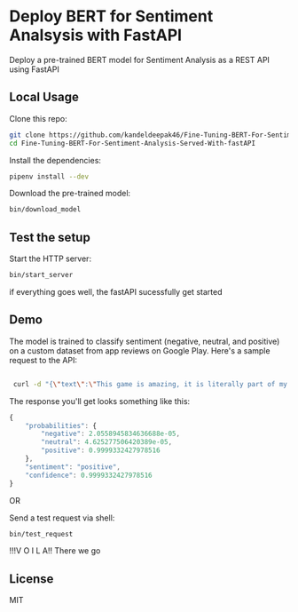# Deploy BERT for Sentiment Analsysis with FastAPI

Deploy a pre-trained BERT model for Sentiment Analysis as a REST API using FastAPI



## Local Usage

Clone this repo:

```sh
git clone https://github.com/kandeldeepak46/Fine-Tuning-BERT-For-Sentiment-Analysis-Served-With-fastAPI.git
cd Fine-Tuning-BERT-For-Sentiment-Analysis-Served-With-fastAPI
```

Install the dependencies:

```sh
pipenv install --dev
```

Download the pre-trained model:

```sh
bin/download_model
```

## Test the setup

Start the HTTP server:

```sh
bin/start_server
```
if everything goes well, the fastAPI sucessfully get started

## Demo

The model is trained to classify sentiment (negative, neutral, and positive) on a custom dataset from app reviews on Google Play. Here's a sample request to the API:

```bash

 curl -d "{\"text\":\"This game is amazing, it is literally part of my childhood. It works well with hand eye coordination, and might even help with reflexes (not positive, just a guess)This game can keep you interested for hours,and has a lot of small things to work for! I really like the way the game has been moving as of update.\"}" -X POST http://localhost:8000/predict
```

The response you'll get looks something like this:

```js
{
    "probabilities": {
        "negative": 2.0558945834636688e-05,
        "neutral": 4.625277506420389e-05,
        "positive": 0.9999332427978516
    },
    "sentiment": "positive",
    "confidence": 0.9999332427978516
}
```
OR

Send a test request via shell:

```sh
bin/test_request
```
!!!V O I L A!! There we go
## License

MIT
